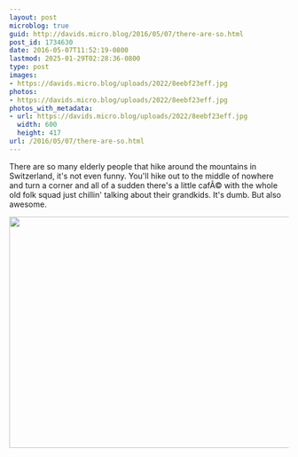 ```yaml
---
layout: post
microblog: true
guid: http://davids.micro.blog/2016/05/07/there-are-so.html
post_id: 1734630
date: 2016-05-07T11:52:19-0800
lastmod: 2025-01-29T02:28:36-0800
type: post
images:
- https://davids.micro.blog/uploads/2022/8eebf23eff.jpg
photos:
- https://davids.micro.blog/uploads/2022/8eebf23eff.jpg
photos_with_metadata:
- url: https://davids.micro.blog/uploads/2022/8eebf23eff.jpg
  width: 600
  height: 417
url: /2016/05/07/there-are-so.html
---
```

There are so many elderly people that hike around the mountains in Switzerland, it's not even funny. You'll hike out to the middle of nowhere and turn a corner and all of a sudden there's a little cafÃ© with the whole old folk squad just chillin' talking about their grandkids. It's dumb. But also awesome.

<img src="/uploads/2022/8eebf23eff.jpg" width="600" height="417" alt="">

